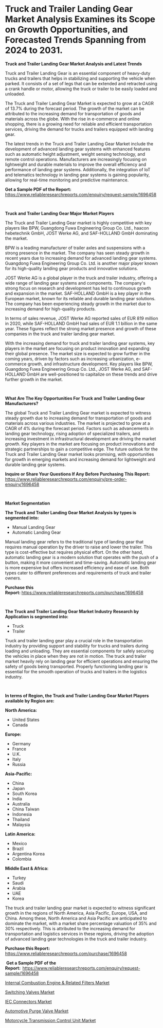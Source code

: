 <p><h1>Truck and Trailer Landing Gear Market Analysis Examines its Scope on Growth Opportunities, and Forecasted Trends Spanning from 2024 to 2031.</h1></p><p><strong>Truck and Trailer Landing Gear Market Analysis and Latest Trends</strong></p>
<p><p>Truck and Trailer Landing Gear is an essential component of heavy-duty trucks and trailers that helps in stabilizing and supporting the vehicle when parked. It consists of a set of legs that can be extended and retracted using a crank handle or motor, allowing the truck or trailer to be easily loaded and unloaded.</p><p>The Truck and Trailer Landing Gear Market is expected to grow at a CAGR of 13.7% during the forecast period. The growth of the market can be attributed to the increasing demand for transportation of goods and materials across the globe. With the rise in e-commerce and online shopping, there is a growing need for reliable and efficient transportation services, driving the demand for trucks and trailers equipped with landing gear.</p><p>The latest trends in the Truck and Trailer Landing Gear Market include the development of advanced landing gear systems with enhanced features such as automatic height adjustment, weight sensing technology, and remote control operations. Manufacturers are increasingly focusing on lightweight and durable materials to improve the overall efficiency and performance of landing gear systems. Additionally, the integration of IoT and telematics technology in landing gear systems is gaining popularity, allowing for real-time monitoring and predictive maintenance.</p></p>
<p><strong>Get a Sample PDF of the Report:&nbsp;</strong> <a href="https://www.reliableresearchreports.com/enquiry/request-sample/1696458">https://www.reliableresearchreports.com/enquiry/request-sample/1696458</a></p>
<p>&nbsp;</p>
<p><strong>Truck and Trailer Landing Gear Major Market Players</strong></p>
<p><p>The Truck and Trailer Landing Gear market is highly competitive with key players like BPW, Guangdong Fuwa Engineering Group Co. Ltd., haacon hebetechnik GmbH, JOST Werke AG, and SAF-HOLLAND GmbH dominating the market. </p><p>BPW is a leading manufacturer of trailer axles and suspensions with a strong presence in the market. The company has seen steady growth in recent years due to increasing demand for advanced landing gear systems. Guangdong Fuwa Engineering Group Co. Ltd. is another major player known for its high-quality landing gear products and innovative solutions. </p><p>JOST Werke AG is a global player in the truck and trailer industry, offering a wide range of landing gear systems and components. The company's strong focus on research and development has led to continuous growth and expansion in the market. SAF-HOLLAND GmbH is a key player in the European market, known for its reliable and durable landing gear solutions. The company has been experiencing steady growth in the market due to increasing demand for high-quality products.</p><p>In terms of sales revenue, JOST Werke AG reported sales of EUR 819 million in 2020, while SAF-HOLLAND GmbH had sales of EUR 1.1 billion in the same year. These figures reflect the strong market presence and growth of these companies in the truck and trailer landing gear market.</p><p>With the increasing demand for truck and trailer landing gear systems, key players in the market are focusing on product innovation and expanding their global presence. The market size is expected to grow further in the coming years, driven by factors such as increasing urbanization, e-commerce growth, and infrastructure development. Key players like BPW, Guangdong Fuwa Engineering Group Co. Ltd., JOST Werke AG, and SAF-HOLLAND GmbH are well-positioned to capitalize on these trends and drive further growth in the market.</p></p>
<p>&nbsp;</p>
<p><strong>What Are The Key Opportunities For Truck and Trailer Landing Gear Manufacturers?</strong></p>
<p><p>The global Truck and Trailer Landing Gear market is expected to witness steady growth due to increasing demand for transportation of goods and materials across various industries. The market is projected to grow at a CAGR of 4% during the forecast period. Factors such as advancements in landing gear technology, rising adoption of specialized trailers, and increasing investment in infrastructural development are driving the market growth. Key players in the market are focusing on product innovations and strategic partnerships to gain a competitive edge. The future outlook for the Truck and Trailer Landing Gear market looks promising, with opportunities for growth in emerging markets and increasing demand for lightweight and durable landing gear systems.</p></p>
<p><strong>Inquire or Share Your Questions If Any Before Purchasing This Report:</strong> <a href="https://www.reliableresearchreports.com/enquiry/pre-order-enquiry/1696458">https://www.reliableresearchreports.com/enquiry/pre-order-enquiry/1696458</a></p>
<p>&nbsp;</p>
<p><strong>Market Segmentation</strong></p>
<p><strong>The Truck and Trailer Landing Gear Market Analysis by types is segmented into:</strong></p>
<p><ul><li>Manual Landing Gear</li><li>Automatic Landing Gear</li></ul></p>
<p><p>Manual landing gear refers to the traditional type of landing gear that requires manual operation by the driver to raise and lower the trailer. This type is cost-effective but requires physical effort. On the other hand, automatic landing gear is a modern solution that operates with the push of a button, making it more convenient and time-saving. Automatic landing gear is more expensive but offers increased efficiency and ease of use. Both types cater to different preferences and requirements of truck and trailer owners.</p></p>
<p><strong>Purchase this Report:&nbsp;</strong><a href="https://www.reliableresearchreports.com/purchase/1696458">https://www.reliableresearchreports.com/purchase/1696458</a></p>
<p>&nbsp;</p>
<p><strong>The Truck and Trailer Landing Gear Market Industry Research by Application is segmented into:</strong></p>
<p><ul><li>Truck</li><li>Trailer</li></ul></p>
<p><p>Truck and trailer landing gear play a crucial role in the transportation industry by providing support and stability for trucks and trailers during loading and unloading. They are essential components for safely securing the vehicles in place when they are not in motion. The truck and trailer market heavily rely on landing gear for efficient operations and ensuring the safety of goods being transported. Properly functioning landing gear is essential for the smooth operation of trucks and trailers in the logistics industry.</p></p>
<p>&nbsp;</p>
<p><strong>In terms of Region, the Truck and Trailer Landing Gear Market Players available by Region are:</strong></p>
<p>
    <p> <strong> North America: </strong>
        <ul>
            <li>United States</li>
            <li>Canada</li>
        </ul>
        </p> 
    <p> <strong> Europe: </strong>
        <ul>
            <li>Germany</li>
            <li>France</li>
            <li>U.K.</li>
            <li>Italy</li>
            <li>Russia</li>
        </ul>
        </p> 
    <p> <strong> Asia-Pacific: </strong>
        <ul>
            <li>China</li>
            <li>Japan</li>
            <li>South Korea</li>
            <li>India</li>
            <li>Australia</li>
            <li>China Taiwan</li>
            <li>Indonesia</li>
            <li>Thailand</li>
            <li>Malaysia</li>
        </ul>
        </p> 
    <p> <strong> Latin America: </strong>
        <ul>
            <li>Mexico</li>
            <li>Brazil</li>
            <li>Argentina Korea</li>
            <li>Colombia</li>
        </ul>
        </p> 
    <p> <strong> Middle East & Africa: </strong>
        <ul>
            <li>Turkey</li>
            <li>Saudi</li>
            <li>Arabia</li>
            <li>UAE</li>
            <li>Korea</li>
        </ul>
    </p>
    </p>
<p><p>The truck and trailer landing gear market is expected to witness significant growth in the regions of North America, Asia Pacific, Europe, USA, and China. Among these, North America and Asia Pacific are anticipated to dominate the market, with a market share percentage valuation of 35% and 30% respectively. This is attributed to the increasing demand for transportation and logistics services in these regions, driving the adoption of advanced landing gear technologies in the truck and trailer industry.</p></p>
<p><strong>Purchase this Report: </strong><a href="https://www.reliableresearchreports.com/purchase/1696458">https://www.reliableresearchreports.com/purchase/1696458</a></p>
<p>&nbsp;<strong>Get a Sample PDF of the Report:&nbsp;&nbsp;</strong><a href="https://www.reliableresearchreports.com/enquiry/request-sample/1696458">https://www.reliableresearchreports.com/enquiry/request-sample/1696458</a></p>
<p><strong></strong></p>
<p><p><a href="https://view.publitas.com/reportprime-1/internal-combustion-engine-related-filters-market-size-market-share-and-global-market-analysis-report-2023-2030/">Internal Combustion Engine & Related Filters Market</a></p><p><a href="https://issuu.com/reportprime-2/docs/switching-valves-market-size-2030.pptx">Switching Valves Market</a></p><p><a href="https://cedar-agate-3da.notion.site/IEC-Connectors-Market-Size-and-Growth-Market-Segmentation-Regional-and-Country-Breakdowns-and-Mar-542deed76cd84630aba2ffccbf83fb49">IEC Connectors Market</a></p><p><a href="https://github.com/mancsybtousav/Market-Research-Report-List-1/blob/main/automotive-purge-valve-market.md">Automotive Purge Valve Market</a></p><p><a href="https://github.com/josesg55/Market-Research-Report-List-1/blob/main/motorcycle-transmission-control-unit-market.md">Motorcycle Transmission Control Unit Market</a></p></p>